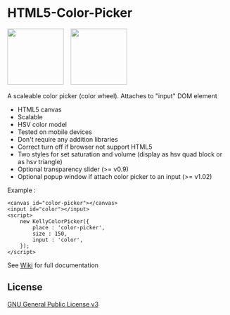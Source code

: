 # HTML5-Color-Picker


<img src="https://catface.ru/userfiles/media/udata_1544431489_gnjhukop.png" width="128">
<img src="https://catface.ru/userfiles/media/udata_1544431484_hjikvdew.png" width="128" style="margin-left : 12px;">


A scaleable color picker (color wheel). Attaches to "input" DOM element

- HTML5 canvas
- Scalable
- HSV color model
- Tested on mobile devices
- Don't require any addition libraries
- Correct turn off if browser not support HTML5
- Two styles for set saturation and volume (display as hsv quad block or as hsv triangle)
- Optional transparency slider (>= v0.9)
- Optional popup window if attach color picker to an input (>= v1.02) 

Example : 
    
    <canvas id="color-picker"></canvas>
    <input id="color"></input>
    <script> 
        new KellyColorPicker({
            place : 'color-picker', 
            size : 150, 
            input : 'color',  
        });
    </script>
    
See [Wiki](https://github.com/NC22/HTML5-Color-Picker/wiki/) for full documentation


## License 

 [GNU General Public License v3](http://www.gnu.org/licenses/gpl.html) 

